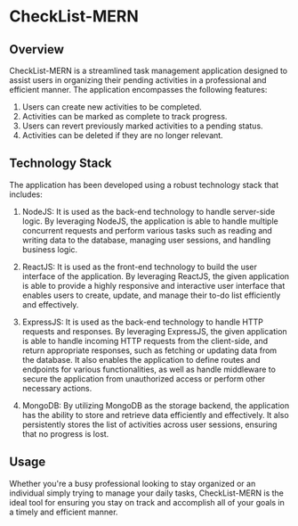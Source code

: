 # CheckList-MERN

## Overview

CheckList-MERN is a streamlined task management application designed to assist users in organizing their pending activities in a professional and efficient manner. The application encompasses the following features:

1. Users can create new activities to be completed.
2. Activities can be marked as complete to track progress.
3. Users can revert previously marked activities to a pending status.
4. Activities can be deleted if they are no longer relevant.

## Technology Stack

The application has been developed using a robust technology stack that includes:

1. NodeJS: It is used as the back-end technology to handle server-side logic. By leveraging NodeJS, the application is able to handle multiple concurrent requests and perform various tasks such as reading and writing data to the database, managing user sessions, and handling business logic.

2. ReactJS: It is used as the front-end technology to build the user interface of the application. By leveraging ReactJS, the given application is able to provide a highly responsive and interactive user interface that enables users to create, update, and manage their to-do list efficiently and effectively.

3. ExpressJS: It is used as the back-end technology to handle HTTP requests and responses. By leveraging ExpressJS, the given application is able to handle incoming HTTP requests from the client-side, and return appropriate responses, such as fetching or updating data from the database. It also enables the application to define routes and endpoints for various functionalities, as well as handle middleware to secure the application from unauthorized access or perform other necessary actions.

4. MongoDB: By utilizing MongoDB as the storage backend, the application has the ability to store and retrieve data efficiently and effectively. It also persistently stores the list of activities across user sessions, ensuring that no progress is lost.

## Usage

Whether you're a busy professional looking to stay organized or an individual simply trying to manage your daily tasks, CheckList-MERN is the ideal tool for ensuring you stay on track and accomplish all of your goals in a timely and efficient manner.
